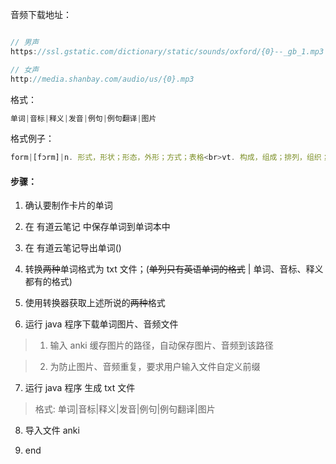 音频下载地址：
```javascript

// 男声
https://ssl.gstatic.com/dictionary/static/sounds/oxford/{0}--_gb_1.mp3

// 女声
http://media.shanbay.com/audio/us/{0}.mp3

```

格式：
```javascript
单词|音标|释义|发音|例句|例句翻译|图片
```

格式例子：
```javascript
form|[fɔrm]|n. 形式，形状；形态，外形；方式；表格<br>vt. 构成，组成；排列，组织；产生，塑造<br>vi. 形成，构成；排列<br>n. (Form)人名；(英)福姆；(法、德)福尔姆|[sound:dog.mp3]|i have a dog|我有一只狗|<img src="3dd762165aca4556a12d4e429920bde1.jpg">

```

#### 步骤：

1. 确认要制作卡片的单词

2. 在 有道云笔记 中保存单词到单词本中

3. 在 有道云笔记导出单词()

4. 转换~~两种~~单词格式为 txt 文件；(~~单列只有英语单词的格式~~ | 单词、音标、释义都有的格式)

5. 使用转换器获取上述所说的~~两种~~格式

6. 运行 java 程序下载单词图片、音频文件

 > 1. 输入 anki 缓存图片的路径，自动保存图片、音频到该路径
 
 > 2. 为防止图片、音频重复，要求用户输入文件自定义前缀


7. 运行 java 程序 生成 txt 文件

> 格式: 单词|音标|释义|发音|例句|例句翻译|图片
 
8. 导入文件 anki

9. end